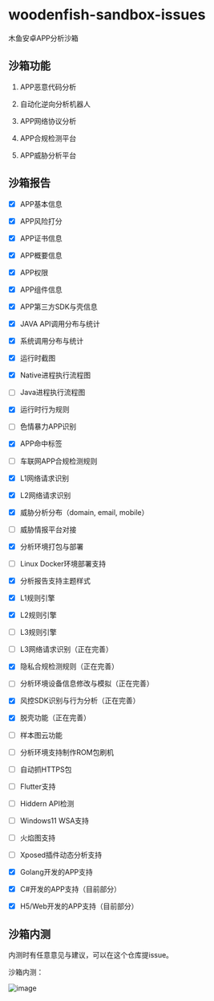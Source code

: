 # woodenfish-sandbox-issues

木鱼安卓APP分析沙箱


## 沙箱功能

1. APP恶意代码分析

2. 自动化逆向分析机器人

3. APP网络协议分析

4. APP合规检测平台

5. APP威胁分析平台


## 沙箱报告

- [x] APP基本信息

- [x] APP风险打分

- [x] APP证书信息

- [x] APP概要信息

- [x] APP权限

- [x] APP组件信息

- [x] APP第三方SDK与壳信息

- [x] JAVA API调用分布与统计

- [x] 系统调用分布与统计

- [x] 运行时截图

- [x] Native进程执行流程图

- [ ] Java进程执行流程图

- [x] 运行时行为规则

- [ ] 色情暴力APP识别

- [x] APP命中标签

- [ ] 车联网APP合规检测规则

- [x] L1网络请求识别

- [x] L2网络请求识别

- [x] 威胁分析分布（domain, email, mobile）

- [ ] 威胁情报平台对接

- [x] 分析环境打包与部署

- [ ] Linux Docker环境部署支持

- [x] 分析报告支持主题样式

- [x] L1规则引擎

- [x] L2规则引擎

- [ ] L3规则引擎

- [ ] L3网络请求识别（正在完善）

- [x] 隐私合规检测规则（正在完善）

- [ ] 分析环境设备信息修改与模拟（正在完善）

- [x] 风控SDK识别与行为分析（正在完善）

- [x] 脱壳功能（正在完善）

- [ ] 样本图云功能

- [ ] 分析环境支持制作ROM包刷机

- [ ] 自动抓HTTPS包

- [ ] Flutter支持

- [ ] Hiddern API检测

- [ ] Windows11 WSA支持

- [ ] 火焰图支持

- [ ] Xposed插件动态分析支持

- [x] Golang开发的APP支持

- [x] C#开发的APP支持（目前部分）

- [x] H5/Web开发的APP支持（目前部分）



## 沙箱内测

内测时有任意意见与建议，可以在这个仓库提issue。

沙箱内测：

![image](https://user-images.githubusercontent.com/1672927/188149693-60d8cdf2-30ae-4209-9d4b-828452fa4694.png)

